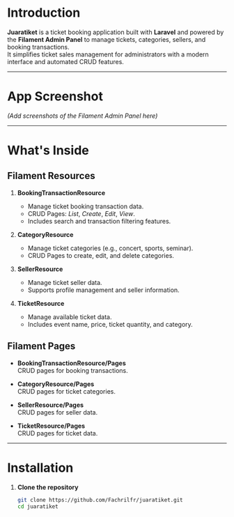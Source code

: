 # Introduction

**Juaratiket** is a ticket booking application built with **Laravel** and powered by the **Filament Admin Panel** to manage tickets, categories, sellers, and booking transactions.  
It simplifies ticket sales management for administrators with a modern interface and automated CRUD features.

---

# App Screenshot

*(Add screenshots of the Filament Admin Panel here)*

---

# What's Inside

## Filament Resources

1. **BookingTransactionResource**
   - Manage ticket booking transaction data.
   - CRUD Pages: *List*, *Create*, *Edit*, *View*.
   - Includes search and transaction filtering features.

2. **CategoryResource**
   - Manage ticket categories (e.g., concert, sports, seminar).
   - CRUD Pages to create, edit, and delete categories.

3. **SellerResource**
   - Manage ticket seller data.
   - Supports profile management and seller information.

4. **TicketResource**
   - Manage available ticket data.
   - Includes event name, price, ticket quantity, and category.

## Filament Pages

- **BookingTransactionResource/Pages**  
  CRUD pages for booking transactions.

- **CategoryResource/Pages**  
  CRUD pages for ticket categories.

- **SellerResource/Pages**  
  CRUD pages for seller data.

- **TicketResource/Pages**  
  CRUD pages for ticket data.

---

# Installation

1. **Clone the repository**
   ```bash
   git clone https://github.com/Fachrilfr/juaratiket.git
   cd juaratiket
